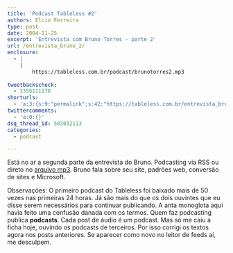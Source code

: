 ```yaml
---
title: 'Podcast Tableless #2'
authors: Elcio Ferreira
type: post
date: 2004-11-25
excerpt: 'Entrevista com Bruno Torres - parte 2'
url: /entrevista_bruno_2/
enclosure:
  - |
    |
        https://tableless.com.br/podcast/brunotorres2.mp3
        
tweetbackscheck:
  - 1356111178
shorturls:
  - 'a:3:{s:9:"permalink";s:42:"https://tableless.com.br/entrevista_bruno_2";s:7:"tinyurl";s:26:"https://tinyurl.com/3q4msag";s:4:"isgd";s:19:"https://is.gd/jCU1td";}'
twittercomments:
  - 'a:0:{}'
dsq_thread_id: 503032113
categories:
  - podcast

---
```

Está no ar a segunda parte da entrevista do Bruno. Podcasting via RSS ou direto no [arquivo mp3][1]. Bruno fala sobre seu site, padrões web, conversão de sites e Microsoft.
          
Observações: O primeiro podcast do Tableless foi baixado mais de 50 vezes nas primeiras 24 horas. Já são mais do que os dois ouvintes que eu disse serem necessários para continuar publicando. A anta monoglota aqui havia feito uma confusão danada com os termos. Quem faz podcasting publica **podcasts**. Cada post de áudio é um podcast. Mas só me caiu a ficha hoje, ouvindo os podcasts de terceiros. Por isso corrigi os textos agora nos posts anteriores. Se aparecer como novo no leitor de feeds aí, me desculpem.

 [1]: https://tableless.com.br/podcast/brunotorres2.mp3 "Podcast Tableless #1 - Entrevista com o Bruno Torres - Segunda Parte"